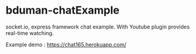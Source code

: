 # bduman-chatExample
socket.io, express framework chat example. With Youtube plugin provides real-time watching.

Example demo : https://chat165.herokuapp.com/
